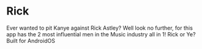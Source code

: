# Rick
Ever wanted to pit Kanye against Rick Astley? Well look no further, for this app has the 2 most influential men in the Music industry all in 1!
Rick or Ye?
Built for AndroidOS
